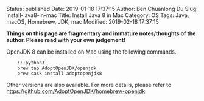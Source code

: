 Status: published
Date: 2019-01-18 17:37:15
Author: Ben Chuanlong Du
Slug: install-java8-in-mac
Title: Install Java 8 in Mac 
Category: OS
Tags: Java, macOS, Homebrew, JDK, mac
Modified: 2019-02-18 17:37:15

**Things on this page are fragmentary and immature notes/thoughts of the author. Please read with your own judgement!**

OpenJDK 8 can be installed on Mac using the following commands.

        :::python3
        brew tap AdoptOpenJDK/openjdk
        brew cask install adoptopenjdk8

Other versions are also available.
For more details,
please refer to 
https://github.com/AdoptOpenJDK/homebrew-openjdk.
